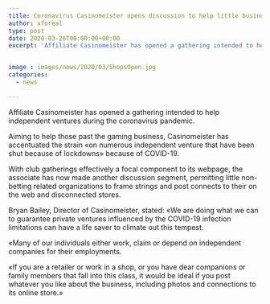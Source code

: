 ```yaml
---
title: Coronavirus Casinomeister opens discussion to help little businesses
author: xforeal 
type: post
date: 2020-03-26T00:00:00+00:00
excerpt: 'Affiliate Casinomeister has opened a gathering intended to help private companies during the coronavirus pandemic '


image : images/news/2020/03/ShopsOpen.jpg
categories:
  - news

---
```

Affiliate Casinomeister has opened a gathering intended to help independent ventures during the coronavirus pandemic. 

Aiming to help those past the gaming business, Casinomeister has accentuated the strain &#171;on numerous independent venture that have been shut because of lockdowns&#187; because of COVID-19. 

With club gatherings effectively a focal component to its webpage, the associate has now made another discussion segment, permitting little non-betting related organizations to frame strings and post connects to their on the web and disconnected stores. 

Bryan Bailey, Director of Casinomeister, stated: &#171;We are doing what we can to guarantee private ventures influenced by the COVID-19 infection limitations can have a life saver to climate out this tempest. 

&#171;Many of our individuals either work, claim or depend on independent companies for their employments. 

&#171;If you are a retailer or work in a shop, or you have dear companions or family members that fall into this class, it would be ideal if you post whatever you like about the business, including photos and connections to its online store.&#187;